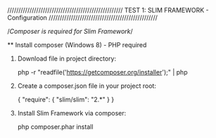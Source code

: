 
////////////////////////////////////////////////////
		TEST 1: SLIM FRAMEWORK - Configuration 
/////////////////////////////////////////////////

/*Composer is required for Slim Framework*/


** Install composer (Windows 8) - PHP required

1. Download file in project directory:

	php -r "readfile('https://getcomposer.org/installer');" | php

2. Create a composer.json file in your project root:
	
	{
	    "require": {
	        "slim/slim": "2.*"
	    }
	}

3. Install Slim Framework via composer:
	
	php composer.phar install
